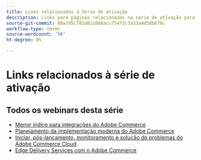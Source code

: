```yaml
---
title: Links relacionados à Série de ativação
description: Links para páginas relacionadas na série de ativação para uso em todas as páginas individuais
source-git-commit: 00a7d5c781d811088acc754f3c7a33a4d58b678c
workflow-type: tm+mt
source-wordcount: '56'
ht-degree: 0%

---
```


# Links relacionados à série de ativação

## Todos os webinars desta série

* [Menor índice para integrações do Adobe Commerce](../enablement-series/lower-total-cost-of-owership-commerce-integrations.md)
* [Planejamento da implementação moderna do Adobe Commerce](../enablement-series/planning-the-modern-adobe-commerce-implementation.md)
* [Iniciar, pós-lançamento, monitoramento e solução de problemas do Adobe Commerce Cloud](../enablement-series/launch-post-launch-monitoring-and-troubleshooting.md)
* [Edge Delivery Services com o Adobe Commerce](../enablement-series/edge-delivery-services-with-adobe-commerce.md)

